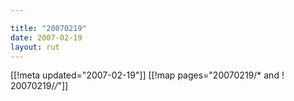 ```yaml
---

title: "20070219"
date: 2007-02-19
layout: rut
---
```


[[!meta updated="2007-02-19"]]
[[!map pages="20070219/* and ! 20070219/*/*"]]
